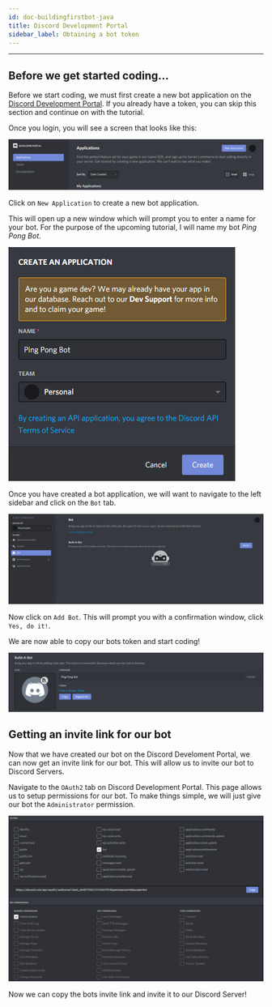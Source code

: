 ```yaml
---
id: doc-buildingfirstbot-java
title: Discord Development Portal
sidebar_label: Obtaining a bot token
---
```


---

## Before we get started coding...

Before we start coding, we must first create a new bot application on the [Discord Development Portal](https://discord.com/login?redirect_to=%2Fdevelopers%2Fapplications). If you already have a token, you can skip this section and continue on with the tutorial.

Once you login, you will see a screen that looks like this:

![Discord Development Portal](../../../static/img/java-docs/build_your_first_bot/byfb_1/devportal_main.png "Discord Development Portal")

Click on `New Application` to create a new bot application.

This will open up a new window which will prompt you to enter a name for your bot. For the purpose of the upcoming tutorial, I will name my bot _Ping Pong Bot_.

![Discord Development Portal](../../../static/img/java-docs/build_your_first_bot/byfb_1/devportal_nameYourBot.png "Discord Development Portal")

Once you have created a bot application, we will want to navigate to the left sidebar and click on the `Bot` tab.

![Discord Development Portal](../../../static/img/java-docs/build_your_first_bot/byfb_1/devportal_addBot.png "Discord Development Portal")

Now click on `Add Bot`. This will prompt you with a confirmation window, click `Yes, do it!`.

We are now able to copy our bots token and start coding!

![Discord Development Portal](../../../static/img/java-docs/build_your_first_bot/byfb_1/devportal_token.png "Discord Development Portal")

## Getting an invite link for our bot

Now that we have created our bot on the Discord Develoment Portal, we can now get an invite link for our bot. This will allow us to invite our bot to Discord Servers.

Navigate to the `OAuth2` tab on Discord Development Portal. This page allows us to setup permissions for our bot. To make things simple, we will just give our bot the `Administrator` permission.

![Discord Development Portal](../../../static/img/java-docs/build_your_first_bot/byfb_1/devportal_oauth2.png "Discord Development Portal")

Now we can copy the bots invite link and invite it to our Discord Server!
